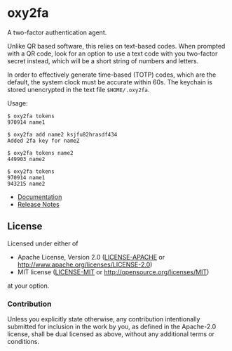 # oxy2fa

A two-factor authentication agent.

Unlike QR based software, this relies on text-based codes. When prompted with a QR code, look for an option to use a text code with you two-factor secret instead, which will be a short string of numbers and letters.

In order to effectively generate time-based (TOTP) codes, which are the default, the system clock must be accurate within 60s. The keychain is stored unencrypted in the text file `$HOME/.oxy2fa`.

Usage:

    $ oxy2fa tokens
    970914 name1

    $ oxy2fa add name2 ksjfu82hrasdf434
    Added 2fa key for name2

    $ oxy2fa tokens name2
    449903 name2

    $ oxy2fa tokens
    970914 name1
    943215 name2

* [Documentation](/)
* [Release Notes](/)

## License

Licensed under either of

 * Apache License, Version 2.0
   ([LICENSE-APACHE](LICENSE-APACHE) or http://www.apache.org/licenses/LICENSE-2.0)
 * MIT license
   ([LICENSE-MIT](LICENSE-MIT) or http://opensource.org/licenses/MIT)

at your option.

### Contribution

Unless you explicitly state otherwise, any contribution intentionally submitted
for inclusion in the work by you, as defined in the Apache-2.0 license, shall be
dual licensed as above, without any additional terms or conditions.